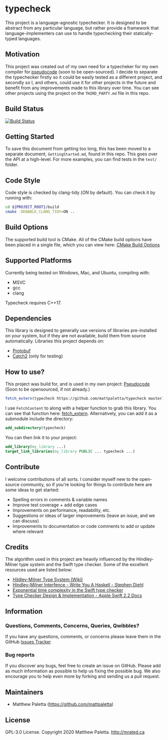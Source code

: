 # typecheck

This project is a language-agnostic typechecker.  It is designed to be abstract from any particular language, but rather provide a framework that language-implementers can use to handle typechecking their statically-typed languages.

## Motivation
This project was created out of my own need for a typecheker for my own compiler for [pseudocode](https://github.com/mattpaletta/pseudocode) (soon to be open-sourced).  I decide to separate the typechecker firstly so it could be easily tested as a different project, and secondly so I, and others, could use it for other projects in the future and benefit from any improvements made to this library over time.  You can see other projects using the project on the `THIRD_PARTY.md` file in this repo.

## Build Status
[![Build Status](https://travis-ci.com/mattpaletta/typecheck.svg?token=ysncAybhRTtbpjrpSW8S&branch=master)](https://travis-ci.com/mattpaletta/typecheck)

## Getting Started
To save this document from getting too long, this has been moved to a separate document, `GettingStarted.md`, found in this repo.  This goes over the API at a high-level.  For more examples, you can find tests in the `test/` folder.

## Code Style
Code style is checked by clang-tidy (*ON* by default).  You can check it by running with:
```bash
cd ${PROJECT_ROOT}/build
cmake -DENABLE_CLANG_TIDY=ON ..
```

## Build Options
The supported build tool is CMake.  All of the CMake build options have been placed in a single file, which you can view here: [CMake Build Options](https://github.com/mattpaletta/typecheck/blob/master/cmake/options.cmake)

## Supported Platforms
Currently being tested on Windows, Mac, and Ubuntu, compiling with:
- MSVC
- gcc
- clang

Typecheck requires C++17.

## Dependencies
This library is designed to generally use versions of libraries pre-installed on your system, but if they are not available, build them from source automatically.
Libraries this project depends on:
- [Protobuf](https://github.com/protocolbuffers/protobuf)
- [Catch2](https://github.com/catchorg/Catch2) (only for testing)

## How to use?
This project was build for, and is used in my own project: [Pseudocode](https://github.com/mattpaletta/pseudocode)
(Soon to be opensourced, if not already.)
```cmake
fetch_extern(typecheck https://github.com/mattpaletta/typecheck master)
```
I use `FetchContent` to along with a helper function to grab this library.  You can see that function here: [fetch_extern](https://github.com/mattpaletta/typecheck/blob/master/cmake/fetch_extern.cmake).
Alternatively, you can add it as a submodule include the directory:
```cmake
add_subdirectory(typecheck)
```
You can then link it to your project:
```cmake
add_library(my_library ...)
target_link_libraries(my_library PUBLIC ... typecheck ...)
```

## Contribute
I welcome contributions of all sorts.  I consider myself new to the open-source community, so if you're looking for things to contribute here are some ideas to get started:
- Spelling errors in comments & variable names
- Improve test coverage + add edge cases
- Improvements on performance, readability, etc.
- Suggestions or ideas of larger improvements (leave an issue, and we can discuss)
- Improvements to documentation or code comments to add or update where relevant

## Credits
The algorithm used in this project are heavily influenced by the Hindley-Milner type system and the Swift type checker.  Some of the excellent resources used are listed below:
- [Hildley-Milner Type System (Wiki)](https://en.wikipedia.org/wiki/Hindley–Milner_type_system)
- [Hindley-Milner Interfence - Write You A Haskell - Stephen Diehl](http://dev.stephendiehl.com/fun/006_hindley_milner.html)
- [Exponential time complexity in the Swift type checker](https://www.cocoawithlove.com/blog/2016/07/12/type-checker-issues.html)
- [Type Checker Design & Implementation - Apple Swift 2.2 Docs](https://apple-swift.readthedocs.io/en/latest/TypeChecker.html)

## Information

### Questions, Comments, Concerns, Queries, Qwibbles?

If you have any questions, comments, or concerns please leave them in the GitHub [Issues Tracker](https://github.com/mattpaletta/typecheck/issues)

### Bug reports

If you discover any bugs, feel free to create an issue on GitHub. Please add as much information as possible to help us fixing the possible bug. We also encourage you to help even more by forking and sending us a pull request.

## Maintainers

* Matthew Paletta (https://github.com/mattpaletta)

## License

GPL-3.0 License. Copyright 2020 Matthew Paletta. http://mrated.ca
